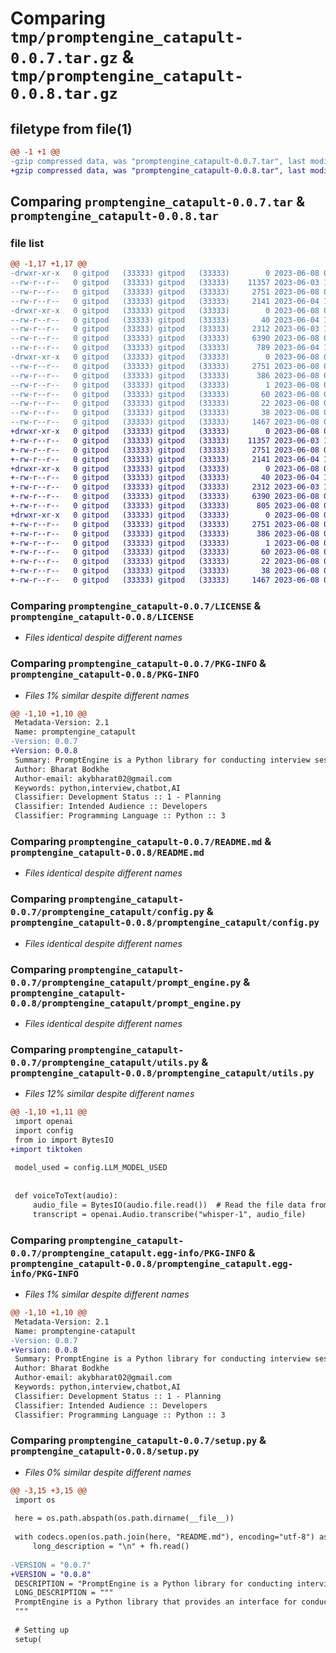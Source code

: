 # Comparing `tmp/promptengine_catapult-0.0.7.tar.gz` & `tmp/promptengine_catapult-0.0.8.tar.gz`

## filetype from file(1)

```diff
@@ -1 +1 @@
-gzip compressed data, was "promptengine_catapult-0.0.7.tar", last modified: Thu Jun  8 05:51:19 2023, max compression
+gzip compressed data, was "promptengine_catapult-0.0.8.tar", last modified: Thu Jun  8 05:56:04 2023, max compression
```

## Comparing `promptengine_catapult-0.0.7.tar` & `promptengine_catapult-0.0.8.tar`

### file list

```diff
@@ -1,17 +1,17 @@
-drwxr-xr-x   0 gitpod   (33333) gitpod   (33333)        0 2023-06-08 05:51:19.923049 promptengine_catapult-0.0.7/
--rw-r--r--   0 gitpod   (33333) gitpod   (33333)    11357 2023-06-03 16:31:18.000000 promptengine_catapult-0.0.7/LICENSE
--rw-r--r--   0 gitpod   (33333) gitpod   (33333)     2751 2023-06-08 05:51:19.923049 promptengine_catapult-0.0.7/PKG-INFO
--rw-r--r--   0 gitpod   (33333) gitpod   (33333)     2141 2023-06-04 13:35:51.000000 promptengine_catapult-0.0.7/README.md
-drwxr-xr-x   0 gitpod   (33333) gitpod   (33333)        0 2023-06-08 05:51:19.923049 promptengine_catapult-0.0.7/promptengine_catapult/
--rw-r--r--   0 gitpod   (33333) gitpod   (33333)       40 2023-06-04 19:15:11.000000 promptengine_catapult-0.0.7/promptengine_catapult/__init__.py
--rw-r--r--   0 gitpod   (33333) gitpod   (33333)     2312 2023-06-03 18:34:00.000000 promptengine_catapult-0.0.7/promptengine_catapult/config.py
--rw-r--r--   0 gitpod   (33333) gitpod   (33333)     6390 2023-06-08 05:51:13.000000 promptengine_catapult-0.0.7/promptengine_catapult/prompt_engine.py
--rw-r--r--   0 gitpod   (33333) gitpod   (33333)      789 2023-06-04 13:28:26.000000 promptengine_catapult-0.0.7/promptengine_catapult/utils.py
-drwxr-xr-x   0 gitpod   (33333) gitpod   (33333)        0 2023-06-08 05:51:19.923049 promptengine_catapult-0.0.7/promptengine_catapult.egg-info/
--rw-r--r--   0 gitpod   (33333) gitpod   (33333)     2751 2023-06-08 05:51:19.000000 promptengine_catapult-0.0.7/promptengine_catapult.egg-info/PKG-INFO
--rw-r--r--   0 gitpod   (33333) gitpod   (33333)      386 2023-06-08 05:51:19.000000 promptengine_catapult-0.0.7/promptengine_catapult.egg-info/SOURCES.txt
--rw-r--r--   0 gitpod   (33333) gitpod   (33333)        1 2023-06-08 05:51:19.000000 promptengine_catapult-0.0.7/promptengine_catapult.egg-info/dependency_links.txt
--rw-r--r--   0 gitpod   (33333) gitpod   (33333)       60 2023-06-08 05:51:19.000000 promptengine_catapult-0.0.7/promptengine_catapult.egg-info/requires.txt
--rw-r--r--   0 gitpod   (33333) gitpod   (33333)       22 2023-06-08 05:51:19.000000 promptengine_catapult-0.0.7/promptengine_catapult.egg-info/top_level.txt
--rw-r--r--   0 gitpod   (33333) gitpod   (33333)       38 2023-06-08 05:51:19.923049 promptengine_catapult-0.0.7/setup.cfg
--rw-r--r--   0 gitpod   (33333) gitpod   (33333)     1467 2023-06-08 05:50:52.000000 promptengine_catapult-0.0.7/setup.py
+drwxr-xr-x   0 gitpod   (33333) gitpod   (33333)        0 2023-06-08 05:56:04.626788 promptengine_catapult-0.0.8/
+-rw-r--r--   0 gitpod   (33333) gitpod   (33333)    11357 2023-06-03 16:31:18.000000 promptengine_catapult-0.0.8/LICENSE
+-rw-r--r--   0 gitpod   (33333) gitpod   (33333)     2751 2023-06-08 05:56:04.626788 promptengine_catapult-0.0.8/PKG-INFO
+-rw-r--r--   0 gitpod   (33333) gitpod   (33333)     2141 2023-06-04 13:35:51.000000 promptengine_catapult-0.0.8/README.md
+drwxr-xr-x   0 gitpod   (33333) gitpod   (33333)        0 2023-06-08 05:56:04.626788 promptengine_catapult-0.0.8/promptengine_catapult/
+-rw-r--r--   0 gitpod   (33333) gitpod   (33333)       40 2023-06-04 19:15:11.000000 promptengine_catapult-0.0.8/promptengine_catapult/__init__.py
+-rw-r--r--   0 gitpod   (33333) gitpod   (33333)     2312 2023-06-03 18:34:00.000000 promptengine_catapult-0.0.8/promptengine_catapult/config.py
+-rw-r--r--   0 gitpod   (33333) gitpod   (33333)     6390 2023-06-08 05:51:13.000000 promptengine_catapult-0.0.8/promptengine_catapult/prompt_engine.py
+-rw-r--r--   0 gitpod   (33333) gitpod   (33333)      805 2023-06-08 05:55:42.000000 promptengine_catapult-0.0.8/promptengine_catapult/utils.py
+drwxr-xr-x   0 gitpod   (33333) gitpod   (33333)        0 2023-06-08 05:56:04.626788 promptengine_catapult-0.0.8/promptengine_catapult.egg-info/
+-rw-r--r--   0 gitpod   (33333) gitpod   (33333)     2751 2023-06-08 05:56:04.000000 promptengine_catapult-0.0.8/promptengine_catapult.egg-info/PKG-INFO
+-rw-r--r--   0 gitpod   (33333) gitpod   (33333)      386 2023-06-08 05:56:04.000000 promptengine_catapult-0.0.8/promptengine_catapult.egg-info/SOURCES.txt
+-rw-r--r--   0 gitpod   (33333) gitpod   (33333)        1 2023-06-08 05:56:04.000000 promptengine_catapult-0.0.8/promptengine_catapult.egg-info/dependency_links.txt
+-rw-r--r--   0 gitpod   (33333) gitpod   (33333)       60 2023-06-08 05:56:04.000000 promptengine_catapult-0.0.8/promptengine_catapult.egg-info/requires.txt
+-rw-r--r--   0 gitpod   (33333) gitpod   (33333)       22 2023-06-08 05:56:04.000000 promptengine_catapult-0.0.8/promptengine_catapult.egg-info/top_level.txt
+-rw-r--r--   0 gitpod   (33333) gitpod   (33333)       38 2023-06-08 05:56:04.626788 promptengine_catapult-0.0.8/setup.cfg
+-rw-r--r--   0 gitpod   (33333) gitpod   (33333)     1467 2023-06-08 05:55:56.000000 promptengine_catapult-0.0.8/setup.py
```

### Comparing `promptengine_catapult-0.0.7/LICENSE` & `promptengine_catapult-0.0.8/LICENSE`

 * *Files identical despite different names*

### Comparing `promptengine_catapult-0.0.7/PKG-INFO` & `promptengine_catapult-0.0.8/PKG-INFO`

 * *Files 1% similar despite different names*

```diff
@@ -1,10 +1,10 @@
 Metadata-Version: 2.1
 Name: promptengine_catapult
-Version: 0.0.7
+Version: 0.0.8
 Summary: PromptEngine is a Python library for conducting interview sessions using OpenAI's ChatGPT model.
 Author: Bharat Bodkhe
 Author-email: akybharat02@gmail.com
 Keywords: python,interview,chatbot,AI
 Classifier: Development Status :: 1 - Planning
 Classifier: Intended Audience :: Developers
 Classifier: Programming Language :: Python :: 3
```

### Comparing `promptengine_catapult-0.0.7/README.md` & `promptengine_catapult-0.0.8/README.md`

 * *Files identical despite different names*

### Comparing `promptengine_catapult-0.0.7/promptengine_catapult/config.py` & `promptengine_catapult-0.0.8/promptengine_catapult/config.py`

 * *Files identical despite different names*

### Comparing `promptengine_catapult-0.0.7/promptengine_catapult/prompt_engine.py` & `promptengine_catapult-0.0.8/promptengine_catapult/prompt_engine.py`

 * *Files identical despite different names*

### Comparing `promptengine_catapult-0.0.7/promptengine_catapult/utils.py` & `promptengine_catapult-0.0.8/promptengine_catapult/utils.py`

 * *Files 12% similar despite different names*

```diff
@@ -1,10 +1,11 @@
 import openai
 import config
 from io import BytesIO
+import tiktoken
 
 model_used = config.LLM_MODEL_USED
 
 
 def voiceToText(audio):
     audio_file = BytesIO(audio.file.read())  # Read the file data from UploadFile object
     transcript = openai.Audio.transcribe("whisper-1", audio_file)
```

### Comparing `promptengine_catapult-0.0.7/promptengine_catapult.egg-info/PKG-INFO` & `promptengine_catapult-0.0.8/promptengine_catapult.egg-info/PKG-INFO`

 * *Files 1% similar despite different names*

```diff
@@ -1,10 +1,10 @@
 Metadata-Version: 2.1
 Name: promptengine-catapult
-Version: 0.0.7
+Version: 0.0.8
 Summary: PromptEngine is a Python library for conducting interview sessions using OpenAI's ChatGPT model.
 Author: Bharat Bodkhe
 Author-email: akybharat02@gmail.com
 Keywords: python,interview,chatbot,AI
 Classifier: Development Status :: 1 - Planning
 Classifier: Intended Audience :: Developers
 Classifier: Programming Language :: Python :: 3
```

### Comparing `promptengine_catapult-0.0.7/setup.py` & `promptengine_catapult-0.0.8/setup.py`

 * *Files 0% similar despite different names*

```diff
@@ -3,15 +3,15 @@
 import os
 
 here = os.path.abspath(os.path.dirname(__file__))
 
 with codecs.open(os.path.join(here, "README.md"), encoding="utf-8") as fh:
     long_description = "\n" + fh.read()
 
-VERSION = "0.0.7"
+VERSION = "0.0.8"
 DESCRIPTION = "PromptEngine is a Python library for conducting interview sessions using OpenAI's ChatGPT model."
 LONG_DESCRIPTION = """
 PromptEngine is a Python library that provides an interface for conducting interview sessions using OpenAI's ChatGPT model. It allows you to interact with the AI assistant to simulate interview conversations and generate responses based on candidate input.
 """
 
 # Setting up
 setup(
```

